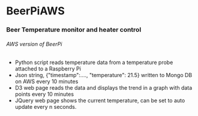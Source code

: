 # BeerPiAWS
### Beer Temperature monitor and heater control
###### AWS version of BeerPi
* Python script reads temperature data from a temperature probe attached to a Raspberry Pi
* Json string, {"timestamp":...., "temperature": 21.5} written to Mongo DB on AWS every 10 minutes
* D3 web page reads the data and displays the trend in a graph with data points every 10 minutes
* JQuery web page shows the current temperature, can be set to auto update every n seconds.